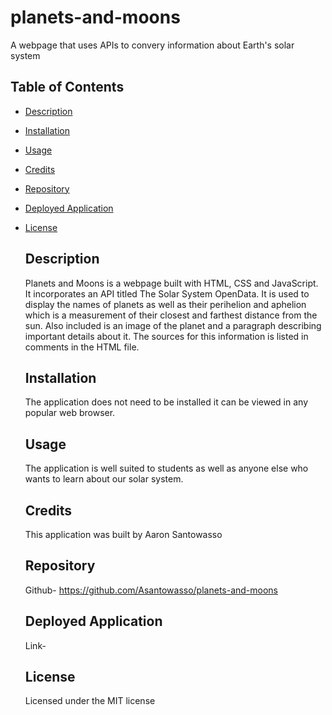 # planets-and-moons
A webpage that uses APIs to convery information about Earth's solar system

## Table of Contents

- [Description](#description)
- [Installation](#installation)
- [Usage](#usage)
- [Credits](#credits)
- [Repository](#repository)
- [Deployed Application](#deployed-application)
- [License](#license)

  ## Description

  Planets and Moons is a webpage built with HTML, CSS and JavaScript. It incorporates an API titled The Solar System OpenData. It is used to display the names of planets as well as their perihelion and aphelion which is a measurement of their closest and farthest distance from the sun. Also included is an image of the planet and a paragraph describing important details about it. The sources for this information is listed in comments in the HTML file.

  ## Installation

  The application does not need to be installed it can be viewed in any popular web browser.

  ## Usage

  The application is well suited to students as well as anyone else who wants to learn about our solar system.

  ## Credits

  This application was built by Aaron Santowasso

  ## Repository

  Github- https://github.com/Asantowasso/planets-and-moons

  ## Deployed Application

  Link-

  ## License

  Licensed under the MIT license



